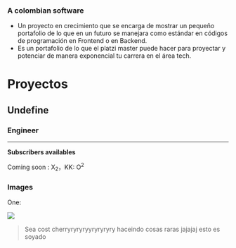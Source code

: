 ### A colombian software 

- Un proyecto en crecimiento que se encarga de mostrar un pequeño portafolio de lo que en un futuro se manejara como estándar en códigos de programación en Frontend o en Backend.
- Es un portafolio de lo que el platzi master puede hacer para proyectar y potenciar de manera exponencial tu carrera en el área tech.

Proyectos
=============

Undefine
-------------

### Engineer
                
----

**Subscribers availables**  


Coming soon : X<sub>2</sub>，KK: O<sup>2</sup>

### Images

One:


![](https://pandao.github.io/editor.md/examples/images/8.jpg)

> Sea cost
cherryryryryyryryryry
haceindo cosas raras
jajajaj esto es soyado